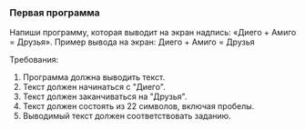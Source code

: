 
### Первая программа

Напиши программу, которая выводит на экран надпись: &laquo;Диего + Амиго = Друзья&raquo;.
Пример вывода на экран:
Диего + Амиго = Друзья


Требования:
1.	Программа должна выводить текст.
2.	Текст должен начинаться с &quot;Диего&quot;.
3.	Текст должен заканчиваться на &quot;Друзья&quot;.
4.	Текст должен состоять из 22 символов, включая пробелы.
5.	Выводимый текст должен соответствовать заданию.


